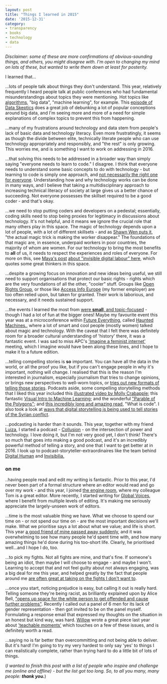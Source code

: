 ```yaml
---
layout: post
title: "Things I learned in 2015"
date: '2015-12-31'
category:
- transparency
- books
- technology
- data
---
```


*Disclaimer: some of these are more confirmations of obvious-sounding things, and others, you might disagree with. I'm open to changing my mind on lots of these, but wanted to write them down at least for posterity.*

I learned that... 

<!--more-->

...lots of people talk about things they don't understand. This year, relatively frequently I heard people talk at public conferences who had fundamental misunderstandings about topics they were mentioning. Hot topics like [algorithms](http://zararah.net/blog/2015/06/14/understanding-algorithms/), "big data", "machine learning", for example. This [episode of Data Skeptics](http://dataskeptic.com/epnotes/big-data-doesnt-exist.php) does a great job of debunking a lot of popular conceptions around big data, and I'm seeing more and more of a need for simple explanations of complex topics to prevent this from happening.

...many of my frustrations around technology and data stem from people's lack of basic data and technology literacy. Even more frustratingly, it seems as though the divide between elite, technically literate people who can use technology appropriately and responsibly, and "the rest" is only growing. This worries me, and is something I want to work on addressing in 2016.

...that solving this needs to be addressed in a broader way than simply saying "everyone needs to learn to code." I disagree. I think that everyone needs to understand some basic concepts to do with technology - but learning to code is simply one approach, and [not necessarily the right one for everyone](http://www.techrepublic.com/article/not-everyone-needs-to-learn-to-code/). Understanding how and why technology works can be done in many ways, and I believe that taking a multidisciplinary approach to increasing technical literacy of society at large gives us a better chance of succeeding. Not everyone possesses the skillset required to be a good coder - and that's okay.

...we need to stop putting coders and developers on a pedestal; essentially, coding skills need to stop being proxies for legitimacy in discussions about technology. It's not helpful, and it means we ignore the crucial role that many others play in this space. The magic of technology depends upon a lot of people, with a lot of different skillsets - and as [Shawn Wen puts it](http://thenewinquiry.com/essays/the-ladies-vanish/), "the actual magic trick is making the worker disappear." The foundations of that magic are, in essence, underpaid workers in poor countries, the majority of whom are women. For our technology to bring the most benefits to **all** of us, it needs to respect the experiences and roles of everyone. For more on this, see [Maya's post](twitter.com/mayameme) [about "invisible digital labour" here](http://bodyofwork.in/2014/11/16/in-digital-labour/), which quotes some great thinkers in this space.

...despite a growing focus on innovation and new ideas being useful, we still need to support organisations that protect our basic rights - rights which are the very foundations of all the other, "cooler" stuff. Groups like [Open Rights Group](https://www.openrightsgroup.org/), or those like [Access Info Europe](http://www.access-info.org/) (my former employer) are too often relied upon, but taken for granted. Their work is laborious, and necessary, and it needs sustained support.

...the events I learned the most from [were **small**, and topic-focused](http://zararah.net/blog/2015/10/08/open-vs-closed/) - though I had a lot of fun at the bigger ones! Maybe my favourite event this year was at a microconference within [Future Everything](https://futureeverything.org), called [Haunted Machines.](http://www.hauntedmachines.com/), where a lot of smart and cool people (mostly women) talked about magic and technology. With the caveat that I felt there was definitely room for a broader cultural understanding of 'history' there, it was a fantastic event. I was sad to miss APC's ['Imagine a feminist internet'](https://www.apc.org/en/node/20690) meeting, which I imagine would have been along these lines, and I hope to make it to a future edition.

...telling compelling stories is **so** important. You can have all the data in the world, or all the proof you like, but if you can't engage people in why it's important, nothing will change. I realised that this is the reason I'm interested in journalism, especially journalism that tries to change opinions, or brings new perspectives to well-worn topics, or [tries out new formats of telling those stories](http://nytlabs.com/blog/2015/10/20/particles/). Podcasts aside, some compelling storytelling methods that I liked this year included this [illustrated video by Molly Crabapple](http://fusion.net/video/40509/molly-crabapple-broken-windows-broken-people/); this fantastic [Visual Intro to Machine Learning](http://www.r2d3.us/visual-intro-to-machine-learning-part-1/); and the wonderful ["Parable of the Polygons"](http://ncase.me/polygons/); and [this incredibly long and amazing read](http://www.bloomberg.com/graphics/2015-paul-ford-what-is-code/), "What is code". I also took a look at [ways that digital storytelling is being used to tell stories of the Syrian conflict](http://zararah.net/blog/2015/04/07/syrian-conflict-digital-storytelling/).

...podcasting is harder than it sounds. This year, together with my friend [Luiza](http://a-pare.de/we/luiza/), I started a podcast - [Collusion](https://soundcloud.com/collusion) - on the intersection of power and technology. I love doing it, but I'm not very good yet, I don't think! There's so much that goes into making a good podcast, and it's an incredibly powerful method of telling a story, and one that I want to get better at in 2016. I look up to podcast-storyteller-extraordinaires like the team behind [Digital Human](http://www.bbc.co.uk/programmes/b01n7094) and [Invisibilia.](http://www.npr.org/podcasts/510307/invisibilia)

### on me

..having people read and edit my writing is fantastic. Prior to this year, I'd never been part of a formal structure where an editor would read and go over my work - and this year, I joined [the engine room](theengineroom.org), where my colleague Tom is a great editor. More recently, I started writing for [Global Voices](https://globalvoices.org/author/zararahman/), where I benefit from multiple levels of editing. It's making me seriously appreciate the largely-unseen work of editors.

...time is the most valuable thing we have. What we choose to spend our time on - or not spend our time on - are the most important decisions we'll make. What we prioritise says a lot about what we value; and life is short. This year [a good friend of mine passed away suddenly](http://zararah.net/blog/2015/09/15/mourning-online/), and it was overwhelming to see how many people he'd spent time with, and how many amazing things he'd done during his too-short life. Clearly, he prioritised well...and I hope I do, too.

...to pick my fights. Not all fights are mine, and that's fine. If someone's being an idiot, then maybe I will choose to engage - and maybe I won't. Learning to accept that and not feel guilty about not always engaging, was a big deal for me this year, and helped greatly by the fact that people around me [are often great at taking on the fights I don't want to](https://medium.com/@zararah/on-challenging-prejudice-wherever-you-might-find-it-cd9905fdd647#.3u0g4j5p0).

...once you start, noticing prejudice is easy, but calling it out is really hard. Telling someone they're being racist, as brilliantly explained upon by Alice Bell, ["opens up space for the white person to get offended and cause further problems"](http://www.newleftproject.org/index.php/site/article_comments/how_to_tell_a_white_person_they_are_being_racist). Recently I called out a panel of 6 men for its lack of gender representation - then got invited to be on the panel myself. Formulating a response email that expressed my thoughts on the situation in an honest but kind way, was hard. [Willow](https://twitter.com/willowbl00) wrote a great piece last year about ['teachable moments'](https://civic.mit.edu/blog/willowbl00/teachable-moments-in-civicmedia) which touches on a few of these issues, and is definitely worth a read.

...saying no is far better than overcommitting and not being able to deliver. But it's hard! I'm going to try my very hardest to only say 'yes' to things I can realistically complete, rather than trying hard to do a little bit of lots of things.

(*I wanted to finish this post with a list of people who inspire and challenge me (online and offline) - but the list got too long. So, to all you many, many people: **thank you.***)


